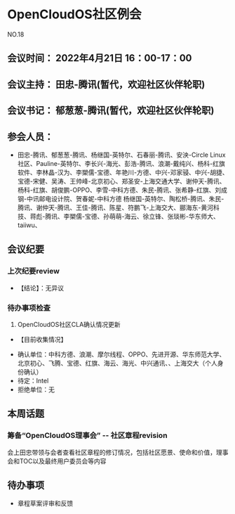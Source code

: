 # OpenCloudOS社区例会

NO.18

## 会议时间： 2022年4月21日 16：00-17：00
## 会议主持： 田忠-腾讯(暂代，欢迎社区伙伴轮职)
## 会议书记： 郁葱葱-腾讯(暂代，欢迎社区伙伴轮职)
## 参会人员： 
* 田忠-腾讯、郁葱葱-腾讯、杨继国-英特尔、石春丽-腾讯、安泱-Circle Linux社区、Pauline-英特尔、李长兴-海光、彭浩-腾讯、浪潮-戴纯兴、杨科-红旗软件、李林晶-汉为、李槊儒-宝德、年艳川-方德、中兴-邓家骎、中兴-胡捷、宝德-宋健、吴涛、王帅峰-北京初心、郑圣安-上海交通大学、谢仲天-腾讯、杨科-红旗、胡俊鹏-OPPO、李雪-中科方德、朱民-腾讯、张希静-红旗、刘成钢-中讯邮电设计院、贺春妮-中科方德
杨继国-英特尔、陶松桥-腾讯、朱民-腾讯、谢仲天-腾讯、王佳-腾讯、陈星、符鹏飞-上海交大、郦海东-黄河科技、蒋彪-腾讯、李槊儒-宝德、孙萌萌-海云、徐立锋、张琰彬-华东师大、taiiwu、

## 会议纪要

### 上次纪要review

* 【结论】：无异议

### 待办事项检查 

1. OpenCloudOS社区CLA确认情况更新
* 【目前收集情况】
- 确认单位：中科方德、浪潮、摩尔线程、OPPO、先进开源、华东师范大学、北京初心、飞腾、宝德、红旗、海云、海光、中兴通讯、、上海交大（个人身份确认）
- 待定：Intel
- 拒绝单位：无

## 本周话题

### 筹备“OpenCloudOS理事会” -- 社区章程revision

会上田忠带领与会者查看社区章程的修订情况，包括社区愿景、使命和价值，理事会和TOC以及最终用户委员会等内容


## 待办事项
* 章程草案评审和反馈



